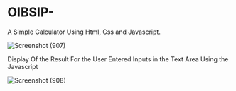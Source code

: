 # OIBSIP-
A Simple Calculator Using Html, Css and Javascript.

![Screenshot (907)](https://user-images.githubusercontent.com/112425259/210042982-ced8d221-28fa-45b7-8a6f-1dd06ef05f74.png)

Display Of the Result For the User Entered Inputs in the Text Area Using the Javascript

![Screenshot (908)](https://user-images.githubusercontent.com/112425259/210043042-1e9886d6-fa35-4887-8494-5886e8c56e98.png)
